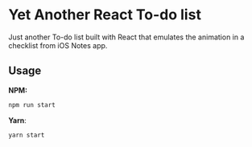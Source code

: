 # Yet Another React To-do list

Just another To-do list built with React that emulates the animation in a checklist from iOS Notes app.

## Usage

**NPM:**

```sh
npm run start
```

**Yarn**:

```sh
yarn start
```
